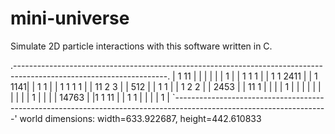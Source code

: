 # mini-universe

Simulate 2D particle interactions with this software written in C.

.--------------------------------------------------------------------------------------------------------------------.
|     1                                                                                                 11           |
|                                                                                                                    |
|                                                                                                                    |
|                                         1                                                                          |
|                                                                                                             1 1  1 |
|                   1       1                                                                                   2411 |
|      1                                                                                                         1141|
|       1                                                                                                        1   |
|    1   1    1       1                                                                                              |
|   11 2  3                                                                                                          |
|           512                                                                                                      |
|    1       1                                                                                                       |
|     1                                  2  2                                                                        |
|                                     2453                                                                           |
|                                   11 1                                                                             |
|                                                                                                                    |
|    1                                                                                                               |
|                                                                                                                    |
|                                                                                                                    |
|                                                                                                                    |
|                                                                                                                    |
|                         1                                                                                          |
|                                                                                                                    |
|             14763                                                                                                  |
|1            1 11                                                                                                   |
|            1  1                                                                                                    |
|                                                                                                                    |
|                     1                                                                                              |
`--------------------------------------------------------------------------------------------------------------------'
world dimensions: width=633.922687, height=442.610833

